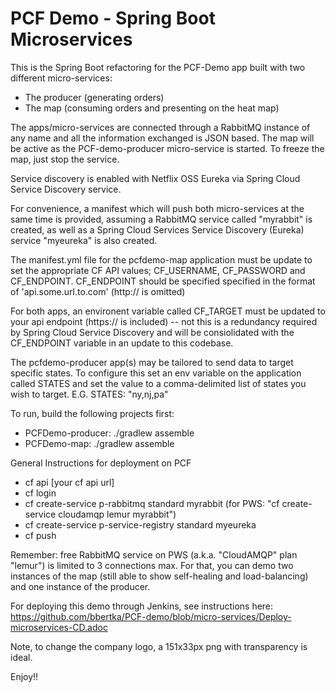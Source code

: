 PCF Demo - Spring Boot Microservices
=========

This is the Spring Boot refactoring for the PCF-Demo app built with two different micro-services: 

- The producer (generating orders) 
- The map (consuming orders and presenting on the heat map)

The apps/micro-services are connected through a RabbitMQ instance of any name and all the information exchanged is JSON based.
The map will be active as the PCF-demo-producer micro-service is started. To freeze the map, just stop the service.

Service discovery is enabled with Netflix OSS Eureka via Spring Cloud Service Discovery service.

For convenience, a manifest which will push both micro-services at the same time is provided, assuming a RabbitMQ service called "myrabbit" is created, as well as a Spring Cloud Services Service Discovery (Eureka) service "myeureka" is also created.

The manifest.yml file for the pcfdemo-map application must be update to set the appropriate CF API values; CF_USERNAME, CF_PASSWORD and CF_ENDPOINT.  CF_ENDPOINT should be specified specified in the format of 'api.some.url.to.com' (http:// is omitted)

For both apps, an environent variable called CF_TARGET must be updated to your api endpoint (https:// is included) -- not this is a redundancy required by Spring Cloud Service Discovery and will be consiolidated with the CF_ENDPOINT variable in an update to this codebase.

The pcfdemo-producer app(s) may be tailored to send data to target specific states.  To configure this set an env variable on the application called STATES and set the value to a comma-delimited list of states you wish to target.  E.G. STATES: "ny,nj,pa"

To run, build the following projects first:

- PCFDemo-producer: ./gradlew assemble
- PCFDemo-map: ./gradlew assemble

General Instructions for deployment on PCF
- cf api [your cf api url]
- cf login 
- cf create-service p-rabbitmq standard myrabbit (for PWS: "cf create-service cloudamqp lemur myrabbit")
- cf create-service p-service-registry standard myeureka
- cf push

Remember:  free RabbitMQ service on PWS (a.k.a. "CloudAMQP" plan "lemur") is limited to 3 connections max. For that, you can demo two instances of the map (still able to show self-healing and load-balancing) and one instance of the producer.

For deploying this demo through Jenkins, see instructions here: https://github.com/bbertka/PCF-demo/blob/micro-services/Deploy-microservices-CD.adoc

Note, to change the company logo, a 151x33px png with transparency is ideal.
 
Enjoy!!
